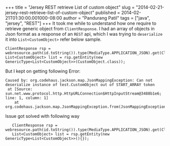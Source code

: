+++
title = "Jersey REST retrieve List of custom object"
slug = "2014-02-21-jersey-rest-retrieve-list-of-custom-object"
published = 2014-02-21T01:30:00.001000-08:00
author = "Pandurang Patil"
tags = ["java", "jersey", "REST"]
+++
It took me while to understand how one require to retrieve generic object
from `ClientResponse`. I had an array of objects in Json format as a response of an `REST` api, which I was trying to `deserialize` it into `List<CustomObject>` refer below sample.  
  

    ClientResponse rsp = webresource.path(id.toString()).type(MediaType.APPLICATION_JSON).get(ClientResponse.class);
    List<CustomObject> list = rsp.getEntity(new GenericType<List<CustomObject>>(CustomObject.class));

But I kept on getting following Error:
  

    Caused by: org.codehaus.jackson.map.JsonMappingException: Can not deserialize instance of test.CustomObject out of START_ARRAY token
     at [Source: sun.net.www.protocol.http.HttpURLConnection$HttpInputStream@3488b1e6; line: 1, column: 1]
        at org.codehaus.jackson.map.JsonMappingException.from(JsonMappingException.java:163)

  
Issue got solved with following way 

       ClientResponse rsp = webresource.path(id.toString()).type(MediaType.APPLICATION_JSON).get(ClientResponse.class);
       List<CustomObject> list = rsp.getEntity(new GenericType<List<CustomObject>>(){});


